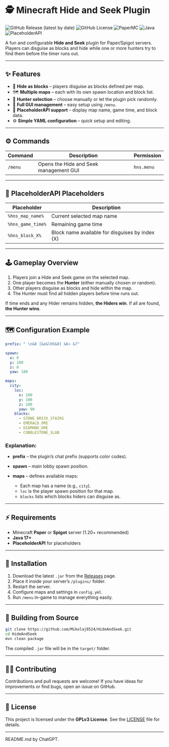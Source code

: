 # 🕵️ Minecraft Hide and Seek Plugin

![GitHub Release (latest by date)](https://img.shields.io/github/v/release/Mikolaj0524/HideAndSeek?label=latest%20release)
![GitHub License](https://img.shields.io/github/license/Mikolaj0524/HideAndSeek)
![PaperMC](https://img.shields.io/badge/Server-Paper%201.20+-blue)
![Java](https://img.shields.io/badge/Java-17+-orange)
![PlaceholderAPI](https://img.shields.io/badge/PlaceholderAPI-Supported-success)

A fun and configurable **Hide and Seek** plugin for Paper/Spigot servers.
Players can disguise as blocks and hide while one or more hunters try to find them before the timer runs out.

---

## ✨ Features

* 🧱 **Hide as blocks** – players disguise as blocks defined per map.
* 🗺️ **Multiple maps** – each with its own spawn location and block list.
* 🎯 **Hunter selection** – choose manually or let the plugin pick randomly.
* 🧰 **Full GUI management** – easy setup using `/menu`.
* 🧩 **PlaceholderAPI support** – display map name, game time, and block data.
* ⚙️ **Simple YAML configuration** – quick setup and editing.

---

## ⚙️ Commands

| Command | Description                            | Permission |
| ------- | -------------------------------------- | ---------- |
| `/menu` | Opens the Hide and Seek management GUI | `hns.menu` |

---

## 🧩 PlaceholderAPI Placeholders

| Placeholder       | Description                                     |
| ----------------- | ----------------------------------------------- |
| `%hns_map_name%`  | Current selected map name                       |
| `%hns_game_time%` | Remaining game time                             |
| `%hns_block_X%`   | Block name available for disguises by index (X) |

---

## 🕹️ Gameplay Overview

1. Players join a Hide and Seek game on the selected map.
2. One player becomes the **Hunter** (either manually chosen or random).
3. Other players disguise as blocks and hide within the map.
4. The Hunter must find all hidden players before time runs out.

If time ends and any Hider remains hidden, **the Hiders win**.
If all are found, **the Hunter wins**.

---

## 🗺️ Configuration Example

```yaml
prefix: " \n&8 [&e&lHS&8] &6» &7"

spawn:
  x: 0
  y: 100
  z: 0
  yaw: 180

maps:
  city:
    loc:
      x: 100
      y: 100
      z: 100
      yaw: 90
    blocks:
      - STONE_BRICK_STAIRS
      - EMERALD_ORE
      - DIAMOND_ORE
      - COBBLESTONE_SLAB
```

### Explanation:

* **prefix** – the plugin’s chat prefix (supports color codes).
* **spawn** – main lobby spawn position.
* **maps** – defines available maps:

  * Each map has a name (e.g., `city`).
  * `loc` is the player spawn position for that map.
  * `blocks` lists which blocks hiders can disguise as.

---

## ⚡ Requirements

* Minecraft **Paper** or **Spigot** server (1.20+ recommended)
* **Java 17+**
* **PlaceholderAPI** for placeholders

---

## 💾 Installation

1. Download the latest `.jar` from the [Releases](../../releases) page.
2. Place it inside your server’s `/plugins/` folder.
3. Restart the server.
4. Configure maps and settings in `config.yml`.
5. Run `/menu` in-game to manage everything easily.

---

## 🧰 Building from Source

```bash
git clone https://github.com/Mikolaj0524/HideAndSeek.git
cd HideAndSeek
mvn clean package
```

The compiled `.jar` file will be in the `target/` folder.

---

## 🧑‍💻 Contributing

Contributions and pull requests are welcome!
If you have ideas for improvements or find bugs, open an issue on GitHub.

---

## 📜 License

This project is licensed under the **GPLv3 License**.
See the [LICENSE](LICENSE) file for details.

---
README.md by ChatGPT.